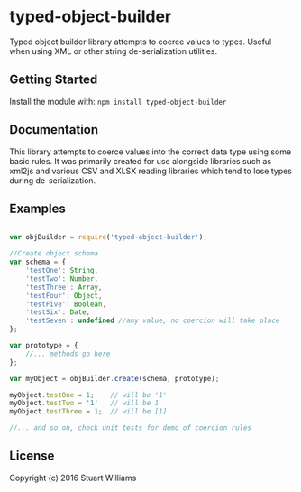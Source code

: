 # typed-object-builder

Typed object builder library attempts to coerce values to types. Useful when using XML or other string de-serialization utilities.

## Getting Started
Install the module with: `npm install typed-object-builder`

## Documentation
This library attempts to coerce values into the correct data type using some basic rules.
It was primarily created for use alongside libraries such as xml2js and various CSV and XLSX reading libraries which tend to lose types during de-serialization.


## Examples
```javascript

var objBuilder = require('typed-object-builder');

//Create object schema
var schema = {
    'testOne': String,
    'testTwo': Number,
    'testThree': Array,
    'testFour': Object,
    'testFive': Boolean,
    'testSix': Date,
    'testSeven': undefined //any value, no coercion will take place
};

var prototype = {
    //... methods go here
};

var myObject = objBuilder.create(schema, prototype);

myObject.testOne = 1;    // will be '1'
myObject.testTwo = '1'   // will be 1
myObject.testThree = 1;  // will be [1]

//... and so on, check unit tests for demo of coercion rules

```

## License
Copyright (c) 2016 Stuart Williams  

